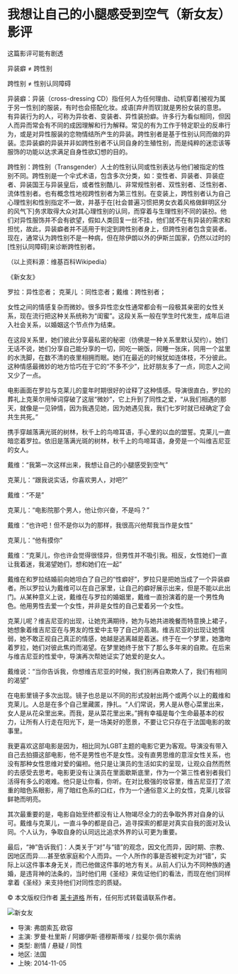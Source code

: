 # 我想让自己的小腿感受到空气（新女友）影评

这篇影评可能有剧透

异装癖 ≠ 跨性别

跨性别 ≠ 性别认同障碍

异装癖：异装（cross-dressing CD）指任何人为任何理由、动机穿着\[被视为属于另一性别\]的服装，有时也会搭配化妆。成语\[弃弁而钗\]就是男扮女装的意思。有异装行为的人，可称为异妆者、变装者、异性装扮癖。许多行为看似相同，但因人而异而常会有不同的成因理解和行为解释。常见的有为工作于特定职业的反串行为，或是对异性服装的恋物情结所产生的异装。跨性别者是基于性别认同而做的异装。恋异装癖的异装并非如跨性别者不认同自身的生殖性别，而是纯粹的迷恋该等服饰的功能以达求满足自身性欲幻想的目的。

跨性别：跨性别（Transgender）人士的性别认同或性别表达与他们被指定的性别不同。跨性别是一个伞式术语，包含多次分类，如：变性者、异装者、异装症者、异装国王与异装皇后，或者性别酷儿、非常规性别者、双性别者、泛性别者、流体性别者。也有概念性地视跨性别者为第三性别。在变装上，跨性别者认为自己心理性别和性别指定不一致，并基于在\[社会普遍习惯把男女衣着风格做鲜明区分的风气下\]务求取得大众对其心理性别的认同，而穿着与生理性别不同的装扮。他们对异性服饰并不会有欲望，假如人类回复一丝不挂，他们就不在有异装的需求和担忧，故此，异装癖者并不适用于判定到跨性别者身上，但跨性别者包含变装者。现在，通常认为跨性别不是一种病，但在除伊朗以外的伊斯兰国家，仍然以过时的\[性别认同障碍\]来诊断跨性别者。

（以上资料源：维基百科Wikipedia）

《新女友》

罗拉：异性恋者； 克莱儿 ：同性恋者；戴维：跨性别者；

女性之间的情感复杂而微妙。很多异性恋女性通常都会有一段极其亲密的女性关系，现在流行把这种关系统称为“闺蜜”。这段关系一般在学生时代发生，成年后进入社会关系，以婚姻这个节点作为结束。

在这段关系里，她们彼此分享最私密的秘密（彷佛是一种关系里默认契约）。她们无话不说，她们分享自己能分享的一切，同吃一碗饭，同睡一张床，同用一个盆里的水洗脚，在数不清的夜里相拥而眠。她们在最近的时候犹如连体枝，不分彼此。这种情感最微妙的地方恰巧在于它的“不多不少”，比好朋友多了一点，同恋人之间又少了一点。

电影画面在罗拉与克莱儿的童年时期很好的诠释了这种情感。导演很直白，罗拉的葬礼上克莱尔用悼词穿破了这层“微妙”，它上升到了同性之爱，“从我们相遇的那天，就像是一见钟情，因为我遇见她，因为她遇见我，我们七岁时就已经确定了会共生共死。”

携手穿越落满光斑的树林，秋千上的鸟啼耳语，手心里的以血的盟誓。克莱儿一直暗恋着罗拉。依旧是落满光斑的树林，秋千上的鸟啼耳语，身旁是一个叫维吉尼亚的女人。

戴维：“我第一次这样出来，我想让自己的小腿感受到空气”

克莱儿：“跟我说实话，你喜欢男人，对吧?”

戴维：“不是”

克莱儿：“电影院那个男人，他让你兴奋，不是吗？”

戴维：“也许吧！但不是你以为的那样，我很高兴他帮我当作是女性”

克莱儿：“他有摸你”

戴维：“克莱儿，你也许会觉得很怪异，但男性并不吸引我。相反，女性她们一直让我着迷，我渴望她们，想和她们在一起”

戴维在和罗拉结婚前向她坦白了自己的“性癖好”，罗拉只是把她当成了一个异装癖者。所以罗拉认为戴维可以在自己家里，让自己的癖好展示出来，但是不能以此出门。从某种意义上说，戴维在与罗拉的婚姻里，戴维一直扮演着的是一个男性角色。他用男性去爱一个女性，并非是女性的自己爱着另一个女性。

克莱儿呢？维吉尼亚的出现，让她充满期待，她为与她共进晚餐而特意换上裙子，她想象着维吉尼亚在与男友的性爱中主导了自己的高潮。维吉尼亚的出现让她懦弱，她不敢正视自己真正的情感，她越是逃离越是着迷。终于在一个梦里，她激吻着罗拉，她们对彼此焦灼而渴望。在梦里她终于放下了那么多年来的自欺。在后来与维吉尼亚的性爱中，导演再次帮她证实了她爱的是女人。

戴维说：“当你告诉我，你想维吉尼亚的时候，我们别再自欺欺人了，我们有相同的渴望”

在电影里镜子多次出现。镜子也总是以不同的形式投射出两个或两个以上的戴维和克莱儿。人总是在多个自己里藏匿，挣扎。“人们常说，男人是从卷心菜里出来，女人是从花朵里出来。而我，是从菜花里出来。”拥有幸福是每个生命最基本的权力，让所有人行走在阳光下，是一场美好的愿景，不要让它只存在于法国电影的故事里。

我更喜欢这部电影是因为，相比同为LGBT主题的电影它更为客观。导演没有带入自己去拍摄这部电影，他不是男性也不是女性。没有直男思维的意淫女性关系，也没有那种女性思维对爱的偏袒。他只是让演员的生活如实的呈现，让观众自然而然的去感受去思考。电影更没有让演员在里面歇斯底里，作为一个第三性者别者我们活得有多么的艰难。他只是让你看，你听。在对比极强的妆容里，维吉尼亚打了浓重的暗色系眼影，用了暗红色系的口红，作为一个通俗意义上的女性，克莱儿妆容鲜艳而明亮。

其次最重要的是，电影自始至终都没有让人物竭尽全力的去争取外界对自身的认可。戴维与克莱儿，一直斗争的都是自己，追寻探索的都是对真实自我的面对及认同。个人认为，争取自身的认同远比追求外界的认可更为重要。

最后，“神”告诉我们：人类关于“对”与“错”的观念，因文化而异，因时期、宗教、因地区而异.....甚至依家庭和个人而异。一个人所作的事是否被判定为对“错”，实际上以这件事本身无关，而已他做这件事的地方有关。从前人们认为不同种族的通婚，是违背神的法条的，当时他们用《圣经》来佐证他们的看法，而现在他们同样拿着《圣经》来支持他们对同性恋的质疑。

© 本文版权归作者 [莱卡道格](https://www.douban.com/people/monkeyking-h/) 所有，任何形式转载请联系作者。

![新女友](https://img9.doubanio.com/view/photo/s_ratio_poster/public/p2199678535.webp)

- 导演: 弗朗索瓦·欧容
- 主演: 罗曼·杜里斯 / 阿娜伊斯·德穆斯蒂埃 / 拉斐尔·佩尔索纳
- 类型: 剧情 / 悬疑 / 同性
- 地区: 法国
- 上映: 2014-11-05
<!-- tcd_original_link https://m.douban.com/movie/review/10646539/ -->
